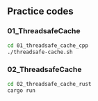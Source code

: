 ## Practice codes

### 01_ThreadsafeCache
```bash
cd 01_threadsafe_cache_cpp
./threadsafe-cache.sh
```

### 02_ThreadsafeCache
```bash
cd 02_threadsafe_cache_rust
cargo run
```

